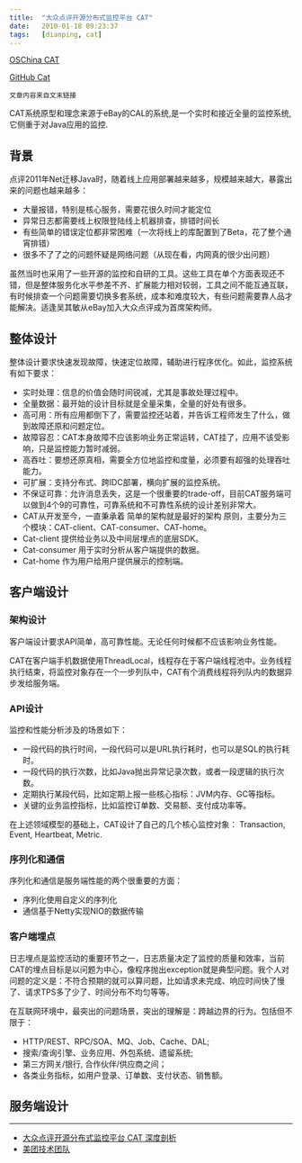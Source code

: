 ```yaml
---
title:  "大众点评开源分布式监控平台 CAT"
date:   2010-01-18 09:23:37
tags:   [dianping, cat]
---
```


[OSChina CAT](https://www.oschina.net/p/cat-dianping)

[GitHub Cat](https://github.com/dianping/cat)

```
文章内容来自文末链接
```

CAT系统原型和理念来源于eBay的CAL的系统,是一个实时和接近全量的监控系统,它侧重于对Java应用的监控.

## 背景

点评2011年Net迁移Java时，随着线上应用部署越来越多，规模越来越大，暴露出来的问题也越来越多：

- 大量报错，特别是核心服务，需要花很久时间才能定位
- 异常日志都需要线上权限登陆线上机器排查，排错时间长
- 有些简单的错误定位都非常困难（一次将线上的库配置到了Beta，花了整个通宵排错）
- 很多不了了之的问题怀疑是网络问题（从现在看，内网真的很少出问题）

虽然当时也采用了一些开源的监控和自研的工具。这些工具在单个方面表现还不错，但是整体服务化水平参差不齐、扩展能力相对较弱，工具之间不能互通互联，有时候排查一个问题需要切换多套系统，成本和难度较大，有些问题需要靠人品才能解决。适逢吴其敏从eBay加入大众点评成为首席架构师。

## 整体设计

整体设计要求快速发现故障，快速定位故障，辅助进行程序优化。如此，监控系统有如下要求：

- 实时处理：信息的价值会随时间锐减，尤其是事故处理过程中。
- 全量数据：最开始的设计目标就是全量采集，全量的好处有很多。
- 高可用：所有应用都倒下了，需要监控还站着，并告诉工程师发生了什么，做到故障还原和问题定位。
- 故障容忍：CAT本身故障不应该影响业务正常运转，CAT挂了，应用不该受影响，只是监控能力暂时减弱。
- 高吞吐：要想还原真相，需要全方位地监控和度量，必须要有超强的处理吞吐能力。
- 可扩展：支持分布式、跨IDC部署，横向扩展的监控系统。
- 不保证可靠：允许消息丢失，这是一个很重要的trade-off，目前CAT服务端可以做到4个9的可靠性，可靠系统和不可靠性系统的设计差别非常大。
- CAT从开发至今，一直秉承着 简单的架构就是最好的架构 原则，主要分为三个模块：CAT-client、CAT-consumer、CAT-home。
- Cat-client 提供给业务以及中间层埋点的底层SDK。
- Cat-consumer 用于实时分析从客户端提供的数据。
- Cat-home 作为用户给用户提供展示的控制端。

## 客户端设计

### 架构设计

客户端设计要求API简单，高可靠性能。无论任何时候都不应该影响业务性能。

CAT在客户端手机数据使用ThreadLocal，线程存在于客户端线程池中。业务线程执行结束，将监控对象存在一个一步列队中，CAT有个消费线程将列队内的数据异步发给服务端。

### API设计

监控和性能分析涉及的场景如下：

- 一段代码的执行时间，一段代码可以是URL执行耗时，也可以是SQL的执行耗时。
- 一段代码的执行次数，比如Java抛出异常记录次数，或者一段逻辑的执行次数。
- 定期执行某段代码，比如定期上报一些核心指标：JVM内存、GC等指标。
- 关键的业务监控指标，比如监控订单数、交易额、支付成功率等。

在上述领域模型的基础上，CAT设计了自己的几个核心监控对象： Transaction, Event, Heartbeat, Metric.

### 序列化和通信

序列化和通信是服务端性能的两个很重要的方面：

- 序列化使用自定义的序列化
- 通信基于Netty实现NIO的数据传输

### 客户端埋点

日志埋点是监控活动的重要环节之一，日志质量决定了监控的质量和效率，当前CAT的埋点目标是以问题为中心，像程序抛出exception就是典型问题。我个人对问题的定义是：不符合预期的就可以算问题，比如请求未完成、响应时间快了慢了、请求TPS多了少了、时间分布不均匀等等。

在互联网环境中，最突出的问题场景，突出的理解是：跨越边界的行为。包括但不限于：

- HTTP/REST、RPC/SOA、MQ、Job、Cache、DAL;
- 搜索/查询引擎、业务应用、外包系统、遗留系统;
- 第三方网关/银行, 合作伙伴/供应商之间；
- 各类业务指标，如用户登录、订单数、支付状态、销售额。

## 服务端设计



---

- [大众点评开源分布式监控平台 CAT 深度剖析](https://www.oschina.net/news/78563/cat-depth-analysis)
- [美团技术团队](https://tech.meituan.com/CAT_in_Depth_Java_Application_Monitoring.html)